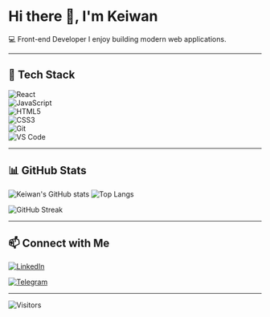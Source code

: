 # Hi there 👋, I'm Keiwan  

💻 Front-end Developer 
I enjoy building modern web applications.  

---

## 🚀 Tech Stack  
![React](https://img.shields.io/badge/Frontend-React-blue?logo=react)  
![JavaScript](https://img.shields.io/badge/Code-JavaScript-yellow?logo=javascript)  
![HTML5](https://img.shields.io/badge/Markup-HTML5-orange?logo=html5)  
![CSS3](https://img.shields.io/badge/Style-CSS3-blue?logo=css3)  
![Git](https://img.shields.io/badge/Tools-Git-red?logo=git)  
![VS Code](https://img.shields.io/badge/Editor-VSCode-blue?logo=visualstudiocode)  

---

## 📊 GitHub Stats  
![Keiwan's GitHub stats](https://github-readme-stats.vercel.app/api?username=keiwan-k99&show_icons=true&theme=radical)  ![Top Langs](https://github-readme-stats.vercel.app/api/top-langs/?username=keiwan-k99&layout=compact&theme=radical)  


![GitHub Streak](https://github-readme-streak-stats.herokuapp.com?user=keiwan-k99&theme=radical)



---

## 📫 Connect with Me  
[![LinkedIn](https://img.shields.io/badge/LinkedIn-Connect-blue?logo=linkedin)](https://www.linkedin.com/in/keiwan-k99)  

[![Telegram](https://img.shields.io/badge/Telegram-Join-blue?logo=telegram)](https://t.me/keiwan_k99)  

---

![Visitors](https://komarev.com/ghpvc/?username=keiwan-k99)
